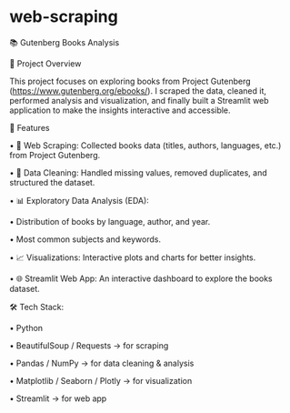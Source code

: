 # web-scraping
📚 Gutenberg Books Analysis

📌 Project Overview

This project focuses on exploring books from Project Gutenberg (https://www.gutenberg.org/ebooks/).
I scraped the data, cleaned it, performed analysis and visualization, and finally built a Streamlit web application to make the insights interactive and accessible.

🚀 Features

 • 🔎 Web Scraping: Collected books data (titles, authors, languages, etc.) from Project Gutenberg.
 
 • 🧹 Data Cleaning: Handled missing values, removed duplicates, and structured the dataset.
 
 • 📊 Exploratory Data Analysis (EDA):
 
 • Distribution of books by language, author, and year.
 
 • Most common subjects and keywords.
 
 • 📈 Visualizations: Interactive plots and charts for better insights.
 
 • 🌐 Streamlit Web App: An interactive dashboard to explore the books dataset.
 

🛠️ Tech Stack:

 • Python
 
 • BeautifulSoup / Requests → for scraping
 
 • Pandas / NumPy → for data cleaning & analysis
 
 • Matplotlib / Seaborn / Plotly → for visualization
 
 • Streamlit → for web app
